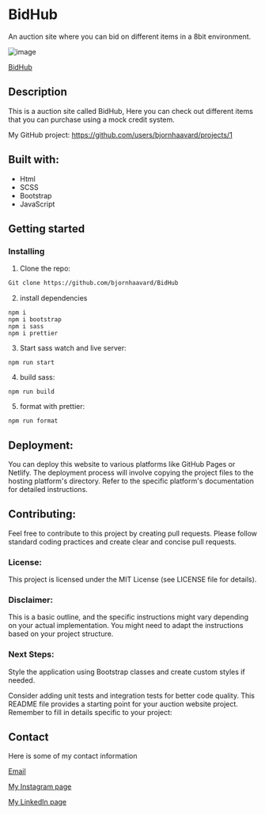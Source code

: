 # BidHub
An auction site where you can bid on different items in a 8bit environment.

![image](![image]https://github.com/bjornhaavard/BidHub/assets/94046432/d742c45b-7deb-4007-83b4-2a7b426c9cbb)

[BidHub](https://bjornhaavard.github.io/BidHub/)

## Description

This is a auction site called BidHub, Here you can check out different items that you can purchase using a mock credit system. 

My GitHub project: https://github.com/users/bjornhaavard/projects/1

## Built with:

- Html
- SCSS
- Bootstrap
- JavaScript

## Getting started

### Installing

1. Clone the repo:

```bash
Git clone https://github.com/bjornhaavard/BidHub
```

2. install dependencies

```
npm i
npm i bootstrap
npm i sass
npm i prettier
```

3. Start sass watch and live server:
```
npm run start
```

4. build sass:
```
npm run build
```

5. format with prettier:
```
npm run format

```
## Deployment:

You can deploy this website to various platforms like GitHub Pages or Netlify. The deployment process will involve copying the project files to the hosting platform's directory. Refer to the specific platform's documentation for detailed instructions.

## Contributing:

Feel free to contribute to this project by creating pull requests. Please follow standard coding practices and create clear and concise pull requests.

### License:

This project is licensed under the MIT License (see LICENSE file for details).

### Disclaimer:

This is a basic outline, and the specific instructions might vary depending on your actual implementation. You might need to adapt the instructions based on your project structure.

### Next Steps:


Style the application using Bootstrap classes and create custom styles if needed.

Consider adding unit tests and integration tests for better code quality.
This README file provides a starting point for your auction website project. Remember to fill in details specific to your project:

## Contact

Here is some of my contact information

[Email](bjornhaavard@hotmail.com)

[My Instagram page](https://www.instagram.com/bjornhaavardsteinnes/)

[My LinkedIn page](https://www.linkedin.com/in/bj%C3%B8rn-h%C3%A5vard-steinnes-87333b21a/)
